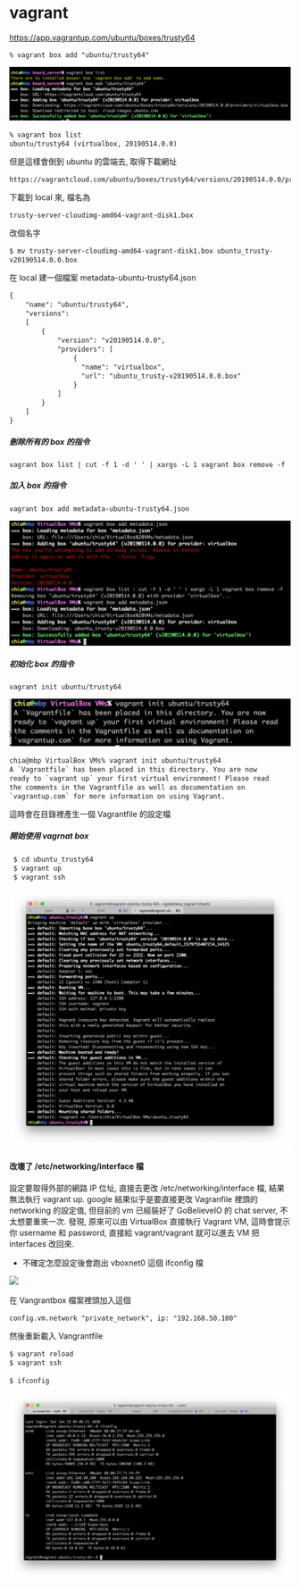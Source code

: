 # vagrant

https://app.vagrantup.com/ubuntu/boxes/trusty64

    % vagrant box add "ubuntu/trusty64"

![image](https://github.com/Charles-Hsu/vagrant/blob/master/vagrant_add_box.png)

    % vagrant box list
    ubuntu/trusty64 (virtualbox, 20190514.0.0)

但是這樣會倒到 ubuntu 的雲端去, 取得下載網址
    
    https://vagrantcloud.com/ubuntu/boxes/trusty64/versions/20190514.0.0/providers/virtualbox.box

下載到 local 來, 檔名為

    trusty-server-cloudimg-amd64-vagrant-disk1.box

改個名字

    $ mv trusty-server-cloudimg-amd64-vagrant-disk1.box ubuntu_trusty-v20190514.0.0.box
    
在 local 建一個檔案 metadata-ubuntu-trusty64.json

    {
        "name": "ubuntu/trusty64",
        "versions": 
        [
            {
                "version": "v20190514.0.0",
                "providers": [
                    {
                      "name": "virtualbox",
                      "url": "ubuntu_trusty-v20190514.0.0.box"
                    }
                ]
            }
        ]
    }

##### 刪除所有的 box 的指令

    vagrant box list | cut -f 1 -d ' ' | xargs -L 1 vagrant box remove -f
    
##### 加入 box 的指令

    vagrant box add metadata-ubuntu-trusty64.json

![image](https://github.com/Charles-Hsu/vagrant/blob/master/add_local_vagrant_box.png)

##### 初始化 box 的指令

    vagrant init ubuntu/trusty64

![image](https://github.com/Charles-Hsu/vagrant/blob/master/vagrant_init.png)

    chia@mbp VirtualBox VMs% vagrant init ubuntu/trusty64
    A `Vagrantfile` has been placed in this directory. You are now
    ready to `vagrant up` your first virtual environment! Please read
    the comments in the Vagrantfile as well as documentation on
    `vagrantup.com` for more information on using Vagrant.
    
這時會在目錄裡產生一個 Vagrantfile 的設定檔

##### 開始使用 vagrnat box

     $ cd ubuntu_trusty64
     $ vagrant up
     $ vagrant ssh
     
![image](https://github.com/Charles-Hsu/vagrant/blob/master/vagrant-up.png)

#### 改壞了 /etc/networking/interface 檔

設定要取得外部的網路 IP 位址, 直接去更改 /etc/networking/interface 檔, 結果無法執行 vagrant up. google 結果似乎是要直接更改 Vagranfile 裡頭的 networking 的設定值, 但目前的 vm 已經裝好了 GoBelieveIO 的 chat server, 不太想要重來一次. 發現, 原來可以由 VirtualBox 直接執行 Vagrant VM, 這時會提示你 username 和 password, 直接給 vagrant/vagrant 就可以進去 VM 把 interfaces 改回來.

- 不確定怎麼設定後會跑出 vboxnet0 這個 ifconfig 檔

![](https://github.com/Charles-Hsu/vagrant/blob/master/vagrant-vboxnet0.png)

在 Vangrantbox 檔案裡頭加入這個

    config.vm.network "private_network", ip: "192.168.50.100"
    
然後重新載入 Vangrantfile

    $ vagrant reload
    $ vagrant ssh
    
    $ ifconfig
    
![](https://github.com/Charles-Hsu/vagrant/blob/master/vagrant-ifconfig-50.100.png)

